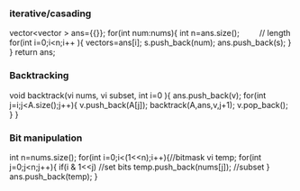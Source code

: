 ### iterative/casading
vector<vector<int> > ans={{}};
for(int num:nums){
int n=ans.size();         // length
for(int i=0;i<n;i++ ){
vector<int>s=ans[i];
s.push_back(num);
ans.push_back(s);
}
}
return ans;
​
### Backtracking
void backtrack(vi nums, vi subset, int i=0 ){
ans.push_back(v);
for(int j=i;j<A.size();j++){
v.push_back(A[j]);
backtrack(A,ans,v,j+1);
v.pop_back();
}
}
​
### Bit manipulation
int n=nums.size();
for(int i=0;i<(1<<n);i++){//bitmask
vi temp;
for(int j=0;j<n;j++){
if(i & 1<<j) //set bits
temp.push_back(nums[j]); //subset
}
ans.push_back(temp);
}